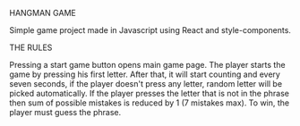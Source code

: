 HANGMAN GAME

Simple game project made in Javascript using React and style-components.


THE RULES

Pressing a start game button opens main game page.
The player starts the game by pressing his first letter. After that, it will start counting and every seven seconds, if the player doesn't press any letter, random letter will be picked automatically.
If the player presses the letter that is not in the phrase then sum of possible mistakes is reduced by 1 (7 mistakes max).
To win, the player must guess the phrase.

